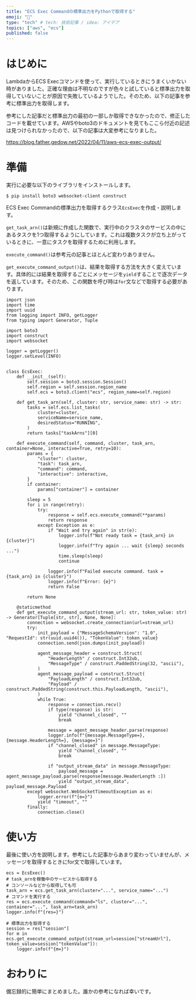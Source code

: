 ```yaml
---
title: "ECS Exec Commandの標準出力をPythonで取得する"
emoji: "🐚"
type: "tech" # tech: 技術記事 / idea: アイデア
topics: ["aws", "ecs"]
published: false
---
```


# はじめに

LambdaからECS Execコマンドを使って、実行しているときにうまくいかない時がありました。正確な理由は不明なのですが色々と試していると標準出力を取得していないことが原因で失敗しているようでした。そのため、以下の記事を参考に標準出力を取得します。

参考にした記事だと標準出力の最初の一部しか取得できなかったので、修正したコードを載せています。AWSやboto3のドキュメントを見てもここら付近の記述は見つけられなかったので、以下の記事は大変参考になりました。

https://blog.father.gedow.net/2022/04/11/aws-ecs-exec-output/

# 準備

実行に必要な以下のライブラリをインストールします。

```shell
$ pip install boto3 websocket-client construct
```

ECS Exec Commandの標準出力を取得するクラス`EcsExec`を作成・説明します。

`get_task_arn()`は新規に作成した関数で、実行中のクラスタのサービスの中にあるタスクを1つ取得するようにしています。これは複数タスクが立ち上がっているときに、一意にタスクを取得するために利用します。

`execute_command()`は参考元の記事とほとんど変わりありません。

`get_execute_command_output()`は、結果を取得する方法を大きく変えています。具体的には結果を取得するごとにメッセージを`yield`することで逐次データを返しています。そのため、この関数を呼び時は`for`文などで取得する必要があります。

```python: sample.py
import json
import time
import uuid
from logging import INFO, getLogger
from typing import Generator, Tuple

import boto3
import construct
import websocket

logger = getLogger()
logger.setLevel(INFO)


class EcsExec:
    def __init__(self):
        self.session = boto3.session.Session()
        self.region = self.session.region_name
        self.ecs = boto3.client("ecs", region_name=self.region)

    def get_task_arn(self, cluster: str, service_name: str) -> str:
        tasks = self.ecs.list_tasks(
            cluster=cluster,
            serviceName=service_name,
            desiredStatus="RUNNING",
        )
        return tasks["taskArns"][0]

    def execute_command(self, command, cluster, task_arn, container=None, interactive=True, retry=10):
        params = {
            "cluster": cluster,
            "task": task_arn,
            "command": command,
            "interactive": interactive,
        }
        if container:
            params["container"] = container

        sleep = 5
        for i in range(retry):
            try:
                response = self.ecs.execute_command(**params)
                return response
            except Exception as e:
                if "Wait and try again" in str(e):
                    logger.info(f"Not ready task = {task_arn} in {cluster}")
                    logger.info(f"Try again ... wait {sleep} seconds ...")
                    time.sleep(sleep)
                    continue

                logger.info(f"Failed execute command. task = {task_arn} in {cluster}")
                logger.info(f"Error: {e}")
                return False

        return None

    @staticmethod
    def get_execute_command_output(stream_url: str, token_value: str) -> Generator[Tuple[str, str], None, None]:
        connection = websocket.create_connection(url=stream_url)
        try:
            init_payload = {"MessageSchemaVersion": "1.0", "RequestId": str(uuid.uuid4()), "TokenValue": token_value}
            connection.send(json.dumps(init_payload))

            agent_message_header = construct.Struct(
                "HeaderLength" / construct.Int32ub,
                "MessageType" / construct.PaddedString(32, "ascii"),
            )
            agent_message_payload = construct.Struct(
                "PayloadLength" / construct.Int32ub,
                "Payload" / construct.PaddedString(construct.this.PayloadLength, "ascii"),
            )
            while True:
                response = connection.recv()
                if type(response) is str:
                    yield "channel_closed", ""
                    break

                message = agent_message_header.parse(response)
                logger.info(f"{message.MessageType=}, {message.HeaderLength=}, {message=}")
                if "channel_closed" in message.MessageType:
                    yield "channel_closed", ""
                    break

                if "output_stream_data" in message.MessageType:
                    payload_message = agent_message_payload.parse(response[message.HeaderLength :])
                    yield "output_stream_data", payload_message.Payload
        except websocket.WebSocketTimeoutException as e:
            logger.error(f"{e=}")
            yield "timeout", ""
        finally:
            connection.close()
```


# 使い方

最後に使い方を説明します。参考にした記事からあまり変わっていませんが、メッセージを取得するときにfor文で取得しています。

```python: sample.py
ecs = EcsExec()
# task_arnを稼働中のサービスから取得する
# コンソールなどから取得しても可
task_arn = ecs.get_task_arn(cluster="...", service_name="...")
# コマンドを実行する
res = ecs.execute_command(command="ls", cluster="...", container="...", task_arn=task_arn)
logger.info(f"{res=}")

# 標準出力を取得する
session = res["session"]
for m in ecs.get_execute_command_output(stream_url=session["streamUrl"], token_value=session["tokenValue"]):
    logger.info(f"{m=}")
```


# おわりに

備忘録的に簡単にまとめました。誰かの参考になれば幸いです。
